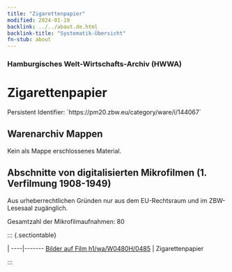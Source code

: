 ```yaml
---
title: "Zigarettenpapier"
modified: 2024-01-19
backlink: ../../about.de.html
backlink-title: "Systematik-Übersicht"
fn-stub: about
---
```


### Hamburgisches Welt-Wirtschafts-Archiv (HWWA)

# Zigarettenpapier

<div class="hint">Persistent Identifier: `https://pm20.zbw.eu/category/ware/i/144067`</div>







## Warenarchiv Mappen





Kein als Mappe erschlossenes Material.



<a id="filmsections" />

## Abschnitte von digitalisierten Mikrofilmen (1. Verfilmung 1908-1949)

<p>Aus urheberrechtlichen Gründen nur aus dem EU-Rechtsraum und im ZBW-Lesesaal zugänglich.</p>


<p>Gesamtzahl der Mikrofilmaufnahmen: 80</p>





::: {.sectiontable}

 | 
----|-------
<a class="btn" href="https://pm20.zbw.eu/film/h1/wa/W0480H/0485" rel="nofollow">Bilder auf Film h1/wa/W0480H/0485</a> | Zigarettenpapier


:::

















